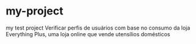 # my-project
my test project
Verificar perfis de usuários com base no consumo da loja Everything Plus, uma loja online que vende utensílios domésticos
